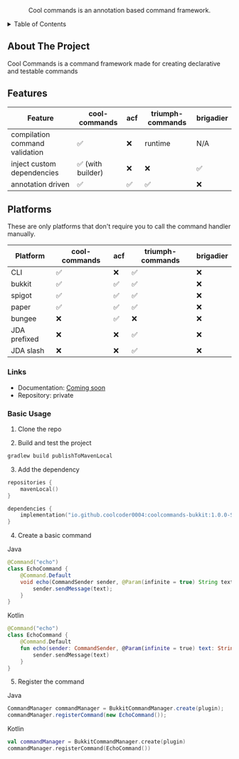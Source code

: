 <p style="text-align: center">Cool commands is an annotation based command framework. </p>

<details>
    <summary>Table of Contents</summary>
    <ol>
        <li><a href="#about-the-project">About The Project</a></li>
        <li><a href="#features">Features</a></li>
        <li><a href="#platforms">Platforms</a></li>
    </ol>
</details>

## About The Project

Cool Commands is a command framework made for creating declarative and testable commands

## Features

| Feature                        | cool-commands     | acf | triumph-commands | brigadier |
| ------------------------------ | ----------------- | --- | ---------------- | --------- |
| compilation command validation | ✅                | ❌  | runtime          | N/A       |
| inject custom dependencies     | ✅ (with builder) | ❌  | ❌               | ✅        |
| annotation driven              | ✅                | ✅  | ✅               | ❌        |

## Platforms

These are only platforms that don't require you to call the command handler manually.

| Platform     | cool-commands | acf | triumph-commands | brigadier |
| ------------ | ------------- | --- | ---------------- | --------- |
| CLI          | ✅            | ❌  | ✅               | ❌        |
| bukkit       | ✅            | ✅  | ✅               | ❌        |
| spigot       | ✅            | ✅  | ✅               | ❌        |
| paper        | ✅            | ✅  | ✅               | ❌        |
| bungee       | ❌            | ✅  | ❌               | ❌        |
| JDA prefixed | ❌            | ❌  | ✅               | ❌        |
| JDA slash    | ❌            | ❌  | ✅               | ❌        |

### Links

- Documentation: [Coming soon](#)
- Repository: private

### Basic Usage

1. Clone the repo

2. Build and test the project

```bash
gradlew build publishToMavenLocal
```

3. Add the dependency

```kotlin
repositories {
    mavenLocal()
}

dependencies {
    implementation("io.github.coolcoder0004:coolcommands-bukkit:1.0.0-SNAPSHOT")
}
```

4. Create a basic command

Java

```java
@Command("echo")
class EchoCommand {
    @Command.Default
    void echo(CommandSender sender, @Param(infinite = true) String text) {
        sender.sendMessage(text);
    }
}
```

Kotlin

```kotlin
@Command("echo")
class EchoCommand {
    @Command.Default
    fun echo(sender: CommandSender, @Param(infinite = true) text: String) {
        sender.sendMessage(text)
    }
}
```

5. Register the command

Java
```java
CommandManager commandManager = BukkitCommandManager.create(plugin);
commandManager.registerCommand(new EchoCommand());
```

Kotlin

```kotlin
val commandManager = BukkitCommandManager.create(plugin)
commandManager.registerCommand(EchoCommand())
```
